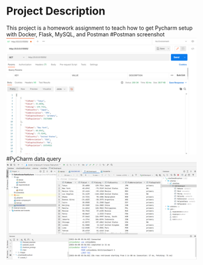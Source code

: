 # Project Description
This project is a homework assignment to teach how to get Pycharm setup with Docker, Flask, MySQL, and Postman
#Postman screenshot
![postman request output](screenshots/postman.png)
#PyCharm data query
![Pycharm data query](screenshots/query.png)
